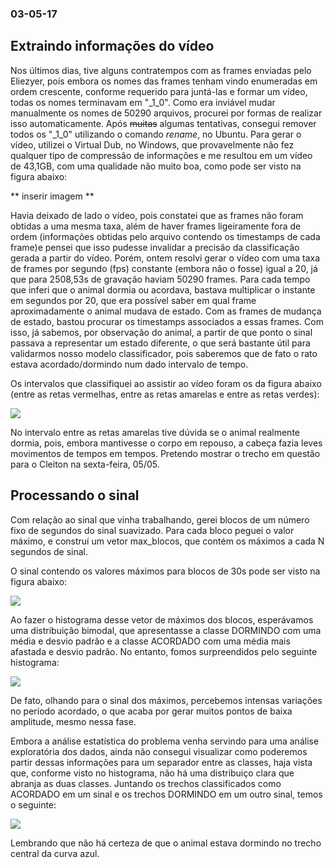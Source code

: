 ### 03-05-17

## Extraindo informações do vídeo

Nos últimos dias, tive alguns contratempos com as frames enviadas pelo Eliezyer, pois embora os nomes das frames tenham vindo 
enumeradas em ordem crescente, conforme requerido para juntá-las e formar um vídeo, todas os nomes terminavam em "_1_0". Como era 
inviável mudar manualmente os nomes de 50290 arquivos, procurei por formas de realizar isso automaticamente. Após ~~muitas~~ algumas 
tentativas, consegui remover todos os "_1_0" utilizando o comando _rename_, no Ubuntu. Para gerar o vídeo, utilizei o Virtual Dub,
 no Windows, que provavelmente não fez qualquer tipo de compressão de informações e me resultou em um vídeo de 43,1GB, com uma 
 qualidade não muito boa, como pode ser visto na figura abaixo:
 
 ** inserir imagem **

Havia deixado de lado o vídeo, pois constatei que as frames não foram obtidas a uma mesma taxa, além de haver frames ligeiramente fora de ordem (informações obtidas 
pelo arquivo contendo os timestamps de cada frame)e pensei que isso pudesse invalidar a precisão da classificação gerada a partir do vídeo. 
Porém, ontem resolvi gerar o vídeo com uma taxa de frames por segundo (fps) 
constante (embora não o fosse) igual a 20, já que para 2508,53s de gravação haviam 50290 frames. Para cada tempo que inferi que
o animal dormia ou acordava, bastava multiplicar o instante em segundos por 20, que era possível saber em qual frame aproximadamente 
o animal mudava de estado. Com as frames de mudança de estado, bastou procurar os timestamps associados a essas frames. 
Com isso, já sabemos, por observação do animal, a partir de que ponto o sinal passava a representar um estado diferente, o que 
será bastante útil para validarmos nosso modelo classificador, pois saberemos que de fato o rato estava acordado/dormindo num dado 
intervalo de tempo.

Os intervalos que classifiquei ao assistir ao vídeo foram os da figura abaixo (entre as retas vermelhas, entre as retas amarelas e entre 
as retas verdes):

![](https://github.com/ianamccs/OpenLabBook-Iana/blob/master/Imagens/intervalos.png)

No intervalo entre as retas amarelas tive dúvida se o animal realmente dormia, pois, embora mantivesse o corpo em repouso, a cabeça fazia 
leves movimentos de tempos em tempos. Pretendo mostrar o trecho em questão para o Cleiton na sexta-feira, 05/05.

## Processando o sinal

Com relação ao sinal que vinha trabalhando, gerei blocos de um número fixo de segundos do sinal suavizado. Para cada bloco peguei 
o valor máximo, e construí um vetor max_blocos, que contém os máximos a cada N segundos de sinal. 

O sinal contendo os valores máximos para blocos de 30s pode ser visto na figura abaixo:

![](https://github.com/ianamccs/OpenLabBook-Iana/blob/master/Imagens/maxblocos30.png)

Ao fazer o histograma desse vetor de máximos dos blocos, esperávamos uma distribuição bimodal, que apresentasse a classe 
DORMINDO com uma média e desvio padrão e 
a classe ACORDADO com uma média mais afastada e desvio padrão. No entanto, fomos surpreendidos pelo seguinte histograma:

![](https://github.com/ianamccs/OpenLabBook-Iana/blob/master/Imagens/hist.png)

De fato, olhando para o sinal dos máximos, percebemos intensas variações no período acordado, o que acaba por gerar muitos pontos 
de baixa amplitude, mesmo nessa fase.

Embora a análise estatística do problema venha servindo para uma análise exploratória dos dados, ainda não consegui visualizar 
como poderemos partir dessas informações para um separador entre as classes, haja vista que, conforme visto no histograma, não 
há uma distribuiço clara que abranja as duas classes. Juntando os trechos classificados como ACORDADO em um sinal e os trechos 
DORMINDO em um outro sinal, temos o seguinte:

![](https://github.com/ianamccs/OpenLabBook-Iana/blob/master/Imagens/classes.png)


Lembrando que não há certeza de que o animal estava dormindo no trecho central da curva azul.

